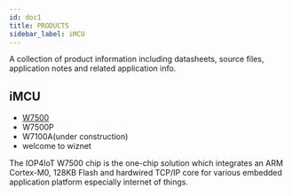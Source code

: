 ```yaml
---
id: doc1
title: PRODUCTS
sidebar_label: iMCU
---
```



A collection of product information including datasheets, source files, application notes and related application info.
## iMCU
 
  * [W7500](W7500.md)
  * W7500P
  * W7100A(under construction)
  * welcome to wiznet


The IOP4IoT W7500 chip is the one-chip solution which integrates an ARM Cortex-M0, 128KB Flash and hardwired TCP/IP core for various embedded application platform especially internet of things.

